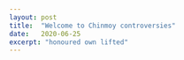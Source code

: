 ```yaml
---
layout: post
title:  "Welcome to Chinmoy controversies"
date:   2020-06-25
excerpt: "honoured own lifted"
---
```

